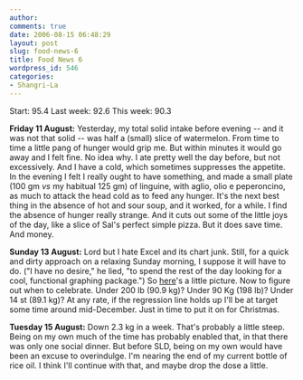 ```yaml
---
author:
comments: true
date: 2006-08-15 06:48:29
layout: post
slug: food-news-6
title: Food News 6
wordpress_id: 546
categories:
- Shangri-La
---
```


Start: 95.4 Last week: 92.6  This week: 90.3

**Friday 11 August:**  Yesterday, my total solid intake before evening -- and it was not that solid -- was half a (small) slice of watermelon. From time to time a little pang of hunger would grip me. But within minutes it would go away and I felt fine. No idea why. I ate pretty well the day before, but not excessively. And I have a cold, which sometimes suppresses the appetite. In the evening I felt I really ought to have something, and made a small plate (100 gm _vs_ my habitual 125 gm) of linguine, with aglio, olio e peperoncino, as much to attack the head cold as to feed any hunger. It's the next best thing in the absence of hot and sour soup, and it worked, for a while. I find the absence of hunger really strange. And it cuts out some of the little joys of the day, like a slice of Sal's perfect simple pizza. But it does save time. And money.

**<!-- more -->Sunday 13 August:** Lord but I hate Excel and its chart junk. Still, for a quick and dirty approach on a relaxing Sunday morning, I suppose it will have to do. ("I have no desire," he lied, "to spend the rest of the day looking for a cool, functional graphing package.") So [here](http://jeremycherfas.net/uploads/2006/08/weightloss01.png)'s a little picture. Now to figure out when to celebrate. Under 200 lb (90.9 kg)? Under 90 Kg (198 lb)? Under 14 st (89.1 kg)? At any rate, if the regression line holds up I'll be at target some time around mid-December. Just in time to put it on for Christmas.

**Tuesday 15 August:** Down 2.3 kg in a week. That's probably a little steep. Being on my own much of the time has probably enabled that, in that there was only one social dinner. But before SLD, being on my own would have been an excuse to overindulge. I'm nearing the end of my current bottle of rice oil. I think I'll continue with that, and maybe drop the dose a little.
